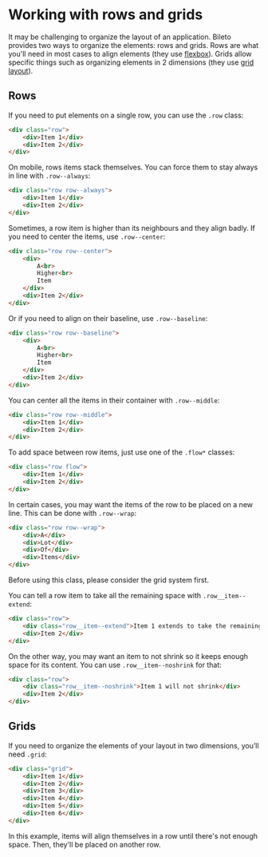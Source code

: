 # Working with rows and grids

It may be challenging to organize the layout of an application.
Bileto provides two ways to organize the elements: rows and grids.
Rows are what you'll need in most cases to align elements (they use [flexbox](https://developer.mozilla.org/docs/Web/CSS/CSS_Flexible_Box_Layout/Basic_Concepts_of_Flexbox)).
Grids allow specific things such as organizing elements in 2 dimensions (they use [grid layout](https://developer.mozilla.org/docs/Web/CSS/CSS_Grid_Layout/Basic_Concepts_of_Grid_Layout)).

## Rows

If you need to put elements on a single row, you can use the `.row` class:

```html
<div class="row">
    <div>Item 1</div>
    <div>Item 2</div>
</div>
```

On mobile, rows items stack themselves.
You can force them to stay always in line with `.row--always`:

```html
<div class="row row--always">
    <div>Item 1</div>
    <div>Item 2</div>
</div>
```

Sometimes, a row item is higher than its neighbours and they align badly.
If you need to center the items, use `.row--center`:

```html
<div class="row row--center">
    <div>
        A<br>
        Higher<br>
        Item
    </div>
    <div>Item 2</div>
</div>
```

Or if you need to align on their baseline, use `.row--baseline`:

```html
<div class="row row--baseline">
    <div>
        A<br>
        Higher<br>
        Item
    </div>
    <div>Item 2</div>
</div>
```

You can center all the items in their container with `.row--middle`:

```html
<div class="row row--middle">
    <div>Item 1</div>
    <div>Item 2</div>
</div>
```

To add space between row items, just use one of the `.flow*` classes:

```html
<div class="row flow">
    <div>Item 1</div>
    <div>Item 2</div>
</div>
```

In certain cases, you may want the items of the row to be placed on a new line.
This can be done with `.row--wrap`:

```html
<div class="row row--wrap">
    <div>A</div>
    <div>Lot</div>
    <div>Of</div>
    <div>Items</div>
</div>
```

Before using this class, please consider the grid system first.

You can tell a row item to take all the remaining space with `.row__item--extend`:

```html
<div class="row">
    <div class="row__item--extend">Item 1 extends to take the remaining space</div>
    <div>Item 2</div>
</div>
```

On the other way, you may want an item to not shrink so it keeps enough space for its content.
You can use `.row__item--noshrink` for that:

```html
<div class="row">
    <div class="row__item--noshrink">Item 1 will not shrink</div>
    <div>Item 2</div>
</div>
```

## Grids

If you need to organize the elements of your layout in two dimensions, you’ll need `.grid`:

```html
<div class="grid">
    <div>Item 1</div>
    <div>Item 2</div>
    <div>Item 3</div>
    <div>Item 4</div>
    <div>Item 5</div>
    <div>Item 6</div>
</div>
```

In this example, items will align themselves in a row until there's not enough space.
Then, they'll be placed on another row.
